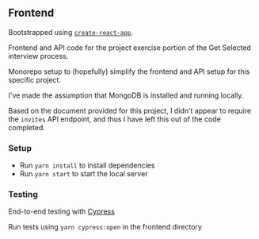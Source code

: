 ## Frontend

Bootstrapped using [`create-react-app`](https://github.com/facebook/create-react-app).

Frontend and API code for the project exercise portion of the Get Selected interview process.

Monorepo setup to (hopefully) simplify the frontend and API setup for this specific project.

I've made the assumption that MongoDB is installed and running locally.

Based on the document provided for this project, I didn't appear to require the `invites` API endpoint, and thus I have left this out of the code completed.


### Setup

* Run `yarn install` to install dependencies
* Run `yarn start` to start the local server

### Testing

End-to-end testing with [Cypress](https://github.com/cypress-io/cypress)

Run tests using `yarn cypress:open` in the frontend directory